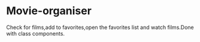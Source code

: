 # Movie-organiser
Check for films,add to favorites,open the favorites list and watch films.Done with class components.
